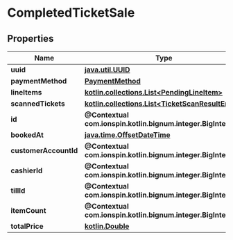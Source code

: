 
# CompletedTicketSale

## Properties
Name | Type | Description | Notes
------------ | ------------- | ------------- | -------------
**uuid** | [**java.util.UUID**](java.util.UUID.md) |  | 
**paymentMethod** | [**PaymentMethod**](PaymentMethod.md) |  | 
**lineItems** | [**kotlin.collections.List&lt;PendingLineItem&gt;**](PendingLineItem.md) |  | 
**scannedTickets** | [**kotlin.collections.List&lt;TicketScanResultEntry&gt;**](TicketScanResultEntry.md) |  | 
**id** | **@Contextual com.ionspin.kotlin.bignum.integer.BigInteger** |  | 
**bookedAt** | [**java.time.OffsetDateTime**](java.time.OffsetDateTime.md) |  | 
**customerAccountId** | **@Contextual com.ionspin.kotlin.bignum.integer.BigInteger** |  | 
**cashierId** | **@Contextual com.ionspin.kotlin.bignum.integer.BigInteger** |  | 
**tillId** | **@Contextual com.ionspin.kotlin.bignum.integer.BigInteger** |  | 
**itemCount** | **@Contextual com.ionspin.kotlin.bignum.integer.BigInteger** |  |  [readonly]
**totalPrice** | [**kotlin.Double**](kotlin.Double.md) |  |  [readonly]



